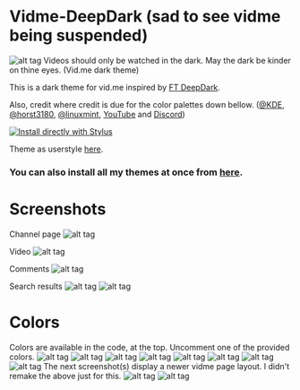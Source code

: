 # Vidme-DeepDark (sad to see vidme being suspended)
![alt tag](./Images/Vidme%20-%20DeepDark.png)
Videos should only be watched in the dark. May the dark be kinder on thine eyes. (Vid.me dark theme) 

This is a dark theme for vid.me inspired by [FT DeepDark](https://addons.mozilla.org/en-US/firefox/addon/ft-deepdark/?src=search).

Also, credit where credit is due for the color palettes down bellow. ([@KDE](https://github.com/KDE), [@horst3180](https://github.com/horst3180), [@linuxmint](https://github.com/linuxmint), [YouTube](https://www.youtube.com/) and [Discord](https://discordapp.com/))

[![Install directly with Stylus](https://img.shields.io/badge/Install%20directly%20with-Stylus-285959.svg)](https://gitlab.com/RaitaroH/Vidme-DeepDark/raw/master/VidmeDeepDark.user.css)

Theme as userstyle [here](https://userstyles.org/styles/146161/vidme-deepdark).

### **You can also install all my themes at once from [here](https://gitlab.com/RaitaroH/Import-All-Deepdark).**

# Screenshots
Channel page
![alt tag](./Images/ChannelPage.png)

Video
![alt tag](./Images/Video.png)

Comments
![alt tag](./Images/Comments.png)

Search results
![alt tag](./Images/SearchResults1.png)
![alt tag](./Images/SearchResults2.png)

# Colors
Colors are available in the code, at the top. Uncomment one of the provided colors.
![alt tag](./Images/ArcDarkColors.png)
![alt tag](./Images/BreezeColors.png)
![alt tag](./Images/DiscordColors.png)
![alt tag](./Images/DeepDarkColors.png)
![alt tag](./Images/FirefoxColors.png)
![alt tag](./Images/Mint-Y-DarkColors.png)
![alt tag](./Images/VertexColors.png)
![alt tag](./Images/YouTubeColors.png)
The next screenshot(s) display a newer vidme page layout. I didn't remake the above just for this.
![alt tag](./Images/Firefox57Colors.png)
![alt tag](./Images/9animeColors.png)
